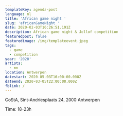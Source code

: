 ```yaml
---
templateKey: agenda-post
language: nl
title: 'African game night '
slug: 'africanGameNight '
date: 2020-02-03T16:26:51.191Z
description: African game night & Jollof competition
featuredpost: false
featuredimage: /img/templateevent.jpeg
tags:
  - game
  - competition
year: '2020'
artists:
  - nn
location: Antwerpen
datestart: 2020-05-03T16:00:00.000Z
dateend: 2020-03-05T22:00:00.000Z
fblink: /
---
```



 CoStA, Sint-Andriesplaats 24, 2000 Antwerpen

Time: 18-23h
